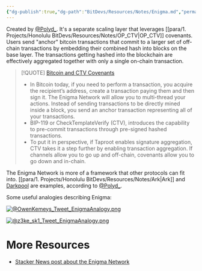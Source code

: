 ```yaml
---
{"dg-publish":true,"dg-path":"BitDevs/Resources/Notes/Enigma.md","permalink":"/bit-devs/resources/notes/enigma/","title":"Enigma","noteIcon":"3","created":"2023-05-24T21:04:53.112-10:00","updated":"2023-05-28T14:36:04.519-10:00"}
---
```



Created by [@Polyd_](https://twitter.com/Polyd_). It's a separate scaling layer that leverages [[para/1. Projects/Honolulu BitDevs/Resources/Notes/OP_CTV\|OP_CTV]] covenants. Users send "anchor" bitcoin transactions that commit to a larger set of off-chain transactions by embedding their combined hash into blocks on the base layer. The transactions getting hashed into the blockchain are effectively aggregated together with only a single on-chain transaction.

> [!QUOTE] [Bitcoin and CTV Covenants](https://app.sigle.io/polydeuces.id.stx/bo-iHio5_4iTlvWwXwZ9l)
> - In Bitcoin today, if you need to perform a transaction, you acquire the recipient’s address, create a transaction paying them and then sign it. The Enigma Network will allow you to multi-thread your actions. Instead of sending transactions to be directly mined inside a block, you send an anchor transaction representing all of your transactions.
> - BIP-119 or CheckTemplateVerify (CTV), introduces the capability to pre-commit transactions through pre-signed hashed transactions.
> - To put it in perspective, if Taproot enables signature aggregation, CTV takes it a step further by enabling transaction aggregation. If channels allow you to go up and off-chain, covenants allow you to go down and in-chain.

The Enigma Network is more of a framework that other protocols can fit into. [[para/1. Projects/Honolulu BitDevs/Resources/Notes/Ark\|Ark]] and [Darkpool](https://www.nobsbitcoin.com/darkpool-tarpit/) are examples, according to [@Polyd_](https://twitter.com/Polyd_/status/1661654154962427904?s=20).

Some useful analogies describing Enigma:

[![@OwenKemeys_Tweet_EnigmaAnalogy.png](/img/user/para/artifacts/@OwenKemeys_Tweet_EnigmaAnalogy.png)](https://twitter.com/OwenKemeys/status/1657445153273946119)

[![@z3ke_sk1_Tweet_EnigmaAnalogy.png](/img/user/para/artifacts/@z3ke_sk1_Tweet_EnigmaAnalogy.png)](https://twitter.com/z3ke_sk1/status/1658152242875170818)

# More Resources
- [Stacker News post about the Enigma Network](https://stacker.news/items/178371)